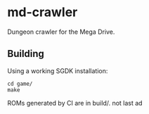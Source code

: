 # md-crawler
Dungeon crawler for the Mega Drive.

## Building

Using a working SGDK installation:

```
cd game/
make
```

ROMs generated by CI are in build/.
not last
ad
